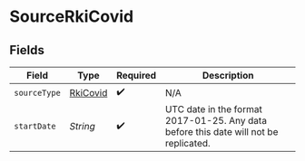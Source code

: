 # SourceRkiCovid


## Fields

| Field                                                                                | Type                                                                                 | Required                                                                             | Description                                                                          |
| ------------------------------------------------------------------------------------ | ------------------------------------------------------------------------------------ | ------------------------------------------------------------------------------------ | ------------------------------------------------------------------------------------ |
| `sourceType`                                                                         | [RkiCovid](../../models/shared/RkiCovid.md)                                          | :heavy_check_mark:                                                                   | N/A                                                                                  |
| `startDate`                                                                          | *String*                                                                             | :heavy_check_mark:                                                                   | UTC date in the format 2017-01-25. Any data before this date will not be replicated. |
